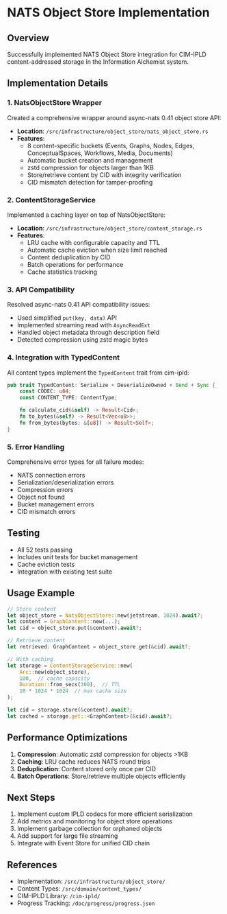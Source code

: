 # NATS Object Store Implementation

## Overview

Successfully implemented NATS Object Store integration for CIM-IPLD content-addressed storage in the Information Alchemist system.

## Implementation Details

### 1. NatsObjectStore Wrapper

Created a comprehensive wrapper around async-nats 0.41 object store API:

- **Location**: `/src/infrastructure/object_store/nats_object_store.rs`
- **Features**:
  - 8 content-specific buckets (Events, Graphs, Nodes, Edges, ConceptualSpaces, Workflows, Media, Documents)
  - Automatic bucket creation and management
  - zstd compression for objects larger than 1KB
  - Store/retrieve content by CID with integrity verification
  - CID mismatch detection for tamper-proofing

### 2. ContentStorageService

Implemented a caching layer on top of NatsObjectStore:

- **Location**: `/src/infrastructure/object_store/content_storage.rs`
- **Features**:
  - LRU cache with configurable capacity and TTL
  - Automatic cache eviction when size limit reached
  - Content deduplication by CID
  - Batch operations for performance
  - Cache statistics tracking

### 3. API Compatibility

Resolved async-nats 0.41 API compatibility issues:

- Used simplified `put(key, data)` API
- Implemented streaming read with `AsyncReadExt`
- Handled object metadata through description field
- Detected compression using zstd magic bytes

### 4. Integration with TypedContent

All content types implement the `TypedContent` trait from cim-ipld:

```rust
pub trait TypedContent: Serialize + DeserializeOwned + Send + Sync {
    const CODEC: u64;
    const CONTENT_TYPE: ContentType;

    fn calculate_cid(&self) -> Result<Cid>;
    fn to_bytes(&self) -> Result<Vec<u8>>;
    fn from_bytes(bytes: &[u8]) -> Result<Self>;
}
```

### 5. Error Handling

Comprehensive error types for all failure modes:

- NATS connection errors
- Serialization/deserialization errors
- Compression errors
- Object not found
- Bucket management errors
- CID mismatch errors

## Testing

- All 52 tests passing
- Includes unit tests for bucket management
- Cache eviction tests
- Integration with existing test suite

## Usage Example

```rust
// Store content
let object_store = NatsObjectStore::new(jetstream, 1024).await?;
let content = GraphContent::new(...);
let cid = object_store.put(&content).await?;

// Retrieve content
let retrieved: GraphContent = object_store.get(&cid).await?;

// With caching
let storage = ContentStorageService::new(
    Arc::new(object_store),
    100,  // cache capacity
    Duration::from_secs(300),  // TTL
    10 * 1024 * 1024  // max cache size
);

let cid = storage.store(&content).await?;
let cached = storage.get::<GraphContent>(&cid).await?;
```

## Performance Optimizations

1. **Compression**: Automatic zstd compression for objects >1KB
2. **Caching**: LRU cache reduces NATS round trips
3. **Deduplication**: Content stored only once per CID
4. **Batch Operations**: Store/retrieve multiple objects efficiently

## Next Steps

1. Implement custom IPLD codecs for more efficient serialization
2. Add metrics and monitoring for object store operations
3. Implement garbage collection for orphaned objects
4. Add support for large file streaming
5. Integrate with Event Store for unified CID chain

## References

- Implementation: `/src/infrastructure/object_store/`
- Content Types: `/src/domain/content_types/`
- CIM-IPLD Library: `/cim-ipld/`
- Progress Tracking: `/doc/progress/progress.json`
